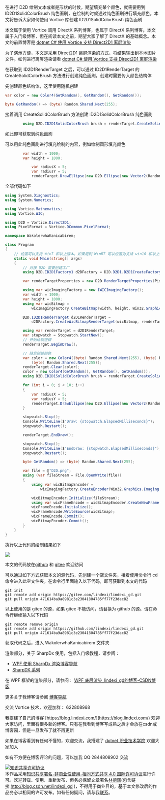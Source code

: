 
在进行 D2D 绘制文本或者是形状的时候，期望填充某个颜色，就需要用到 ID2D1SolidColorBrush 纯色画刷，在绘制的时候通过纯色画刷进行填充颜色。本文将告诉大家如何使用 Vortice 库创建 ID2D1SolidColorBrush 纯色画刷

<!--more-->


<!-- CreateTime:2022/10/11 19:30:56 -->


<!-- 标签：C#,D2D,DirectX,Vortice,Direct2D, -->
<!-- 发布 -->

本文属于使用 Vortice 调用 DirectX 系列博客，也属于 DirectX 系列博客，本文属于入门级博客，但在阅读本文之前，期望大家了解了 DirectX 的基础概念。本文的前置博客是 [dotnet C# 使用 Vortice 支持 Direct2D1 离屏渲染](https://blog.lindexi.com/post/dotnet-C-%E4%BD%BF%E7%94%A8-Vortice-%E6%94%AF%E6%8C%81-Direct2D1-%E7%A6%BB%E5%B1%8F%E6%B8%B2%E6%9F%93.html )

为了演示方便，本文是采用 Direct2D1 离屏渲染的方式，将结果输出到本地图片文件。如何进行离屏渲染请看 [dotnet C# 使用 Vortice 支持 Direct2D1 离屏渲染](https://blog.lindexi.com/post/dotnet-C-%E4%BD%BF%E7%94%A8-Vortice-%E6%94%AF%E6%8C%81-Direct2D1-%E7%A6%BB%E5%B1%8F%E6%B8%B2%E6%9F%93.html )


在获取到 ID2D1RenderTarget 之后，可以通过 ID2D1RenderTarget 的 CreateSolidColorBrush 方法进行创建纯色画刷。创建时需要传入颜色结构体

先创建颜色结构体，这里使用随机创建

```csharp
var color = new Color4(GetRandom(), GetRandom(), GetRandom());

byte GetRandom() => (byte) Random.Shared.Next(255);
```

接着调用 CreateSolidColorBrush 方法创建 ID2D1SolidColorBrush 纯色画刷

```csharp
        using D2D.ID2D1SolidColorBrush brush = renderTarget.CreateSolidColorBrush(color);
```

如此即可获取到纯色画刷

可以用此纯色画刷进行填充绘制的内容，例如绘制圆形填充颜色

```csharp
        var width = 1000;
        var height = 1000;

            var radiusX = 5;
            var radiusY = 5;
            renderTarget.DrawEllipse(new D2D.Ellipse(new Vector2(Random.Shared.Next(width - radiusX), Random.Shared.Next(height - radiusY)), radiusX, radiusY), brush, 2);
```

全部代码如下

```csharp
using System.Diagnostics;
using System.Numerics;

using Vortice.Mathematics;
using Vortice.WIC;

using D2D = Vortice.Direct2D1;
using PixelFormat = Vortice.DCommon.PixelFormat;

namespace WakolerwhaKanicabirem;

class Program
{
    // 设置可以支持 Win7 和以上版本。如果用到 WinRT 可以设置为支持 win10 和以上。这个特性只是给 VS 看的，没有实际影响运行的逻辑
    static void Main(string[] args)
    {
        // 对接 D2D 需要创建工厂
        using D2D.ID2D1Factory1 d2DFactory = D2D.D2D1.D2D1CreateFactory<D2D.ID2D1Factory1>();

        var renderTargetProperties = new D2D.RenderTargetProperties(PixelFormat.Premultiplied);

        using var wicImagingFactory = new IWICImagingFactory();
        var width = 1000;
        var height = 1000;
        using var wicBitmap =
            wicImagingFactory.CreateBitmap(width, height, Win32.Graphics.Imaging.Apis.GUID_WICPixelFormat32bppPBGRA);

        D2D.ID2D1RenderTarget d2D1RenderTarget =
            d2DFactory.CreateWicBitmapRenderTarget(wicBitmap, renderTargetProperties);

        using var renderTarget = d2D1RenderTarget;
        var stopwatch = Stopwatch.StartNew();
        // 开始绘制逻辑
        renderTarget.BeginDraw();

        // 随意创建颜色
        var color = new Color4((byte) Random.Shared.Next(255), (byte) Random.Shared.Next(255),
            (byte) Random.Shared.Next(255));
        renderTarget.Clear(color);
        color = new Color4(GetRandom(), GetRandom(), GetRandom());
        using D2D.ID2D1SolidColorBrush brush = renderTarget.CreateSolidColorBrush(color);

        for (int i = 0; i < 10; i++)
        {
            var radiusX = 5;
            var radiusY = 5;
            renderTarget.DrawEllipse(new D2D.Ellipse(new Vector2(Random.Shared.Next(width - radiusX), Random.Shared.Next(height - radiusY)), radiusX, radiusY), brush, 2);
        }

        stopwatch.Stop();
        Console.WriteLine($"Draw: {stopwatch.ElapsedMilliseconds}");
        stopwatch.Restart();

        renderTarget.EndDraw();

        stopwatch.Stop();
        Console.WriteLine($"EndDraw: {stopwatch.ElapsedMilliseconds}");
        stopwatch.Restart();

        byte GetRandom() => (byte) Random.Shared.Next(255);

        var file = @"D2D.png";
        using (var fileStream = File.OpenWrite(file))
        {
            using var wicBitmapEncoder =
                wicImagingFactory.CreateEncoder(Win32.Graphics.Imaging.Apis.GUID_ContainerFormatPng);

            wicBitmapEncoder.Initialize(fileStream);
            using var wicFrameEncode = wicBitmapEncoder.CreateNewFrame(out var _);
            wicFrameEncode.Initialize();
            wicFrameEncode.WriteSource(wicBitmap);
            wicFrameEncode.Commit();
            wicBitmapEncoder.Commit();
        }
    }
}
```

执行以上代码的绘制结果如下

<!-- ![](image/dotnet C# 使用 Vortice 创建 Direct2D1 的 ID2D1SolidColorBrush 纯色画刷/dotnet C# 使用 Vortice 创建 Direct2D1 的 ID2D1SolidColorBrush 纯色画刷0.png) -->

![](http://cdn.lindexi.site/lindexi%2FD2D.png)

本文的代码放在[github](https://github.com/lindexi/lindexi_gd/tree/471614ba9a8981c3e23041804785ff77f23dac82/WakolerwhaKanicabirem) 和 [gitee](https://gitee.com/lindexi/lindexi_gd/tree/471614ba9a8981c3e23041804785ff77f23dac82/WakolerwhaKanicabirem) 欢迎访问

可以通过如下方式获取本文的源代码，先创建一个空文件夹，接着使用命令行 cd 命令进入此空文件夹，在命令行里面输入以下代码，即可获取到本文的代码

```
git init
git remote add origin https://gitee.com/lindexi/lindexi_gd.git
git pull origin 471614ba9a8981c3e23041804785ff77f23dac82
```

以上使用的是 gitee 的源，如果 gitee 不能访问，请替换为 github 的源。请在命令行继续输入以下代码

```
git remote remove origin
git remote add origin https://github.com/lindexi/lindexi_gd.git
git pull origin 471614ba9a8981c3e23041804785ff77f23dac82
```

获取代码之后，进入 WakolerwhaKanicabirem 文件夹

渲染部分，关于 SharpDx 使用，包括入门级教程，请参阅：

- [WPF 使用 SharpDx 渲染博客导航](https://blog.lindexi.com/post/WPF-%E4%BD%BF%E7%94%A8-SharpDx-%E6%B8%B2%E6%9F%93%E5%8D%9A%E5%AE%A2%E5%AF%BC%E8%88%AA.html )
- [SharpDX 系列](https://blog.lindexi.com/post/sharpdx.html )

在 WPF 框架的渲染部分，请参阅： [WPF 底层渲染_lindexi_gd的博客-CSDN博客](https://blog.csdn.net/lindexi_gd/category_9276313.html?spm=1001.2014.3001.5482 )

更多关于我博客请参阅 [博客导航](https://blog.lindexi.com/post/%E5%8D%9A%E5%AE%A2%E5%AF%BC%E8%88%AA.html )

交流 Vortice 技术，欢迎加群： 622808968


我搭建了自己的博客 [https://blog.lindexi.com/](https://blog.lindexi.com/) 欢迎大家访问，里面有很多新的博客。只有在我看到博客写成熟之后才会放在csdn或博客园，但是一旦发布了就不再更新

如果在博客看到有任何不懂的，欢迎交流，我搭建了 [dotnet 职业技术学院](https://t.me/dotnet_campus) 欢迎大家加入

如有不方便在博客评论的问题，可以加我 QQ 2844808902 交流

<a rel="license" href="http://creativecommons.org/licenses/by-nc-sa/4.0/"><img alt="知识共享许可协议" style="border-width:0" src="https://licensebuttons.net/l/by-nc-sa/4.0/88x31.png" /></a><br />本作品采用<a rel="license" href="http://creativecommons.org/licenses/by-nc-sa/4.0/">知识共享署名-非商业性使用-相同方式共享 4.0 国际许可协议</a>进行许可。欢迎转载、使用、重新发布，但务必保留文章署名[林德熙](http://blog.csdn.net/lindexi_gd)(包含链接:http://blog.csdn.net/lindexi_gd )，不得用于商业目的，基于本文修改后的作品务必以相同的许可发布。如有任何疑问，请与我[联系](mailto:lindexi_gd@163.com)。